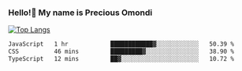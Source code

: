 ### Hello!👋 My name is Precious Omondi 

[![Top Langs](https://github-readme-stats.vercel.app/api/top-langs/?username=Presho99&langs_count=8&theme=dark)](https://github.com/Presho99/github-readme-stats)



<!--START_SECTION:waka-->

```txt
JavaScript   1 hr            ████████████▓░░░░░░░░░░░░   50.39 %
CSS          46 mins         █████████▓░░░░░░░░░░░░░░░   38.90 %
TypeScript   12 mins         ██▓░░░░░░░░░░░░░░░░░░░░░░   10.72 %
```

<!--END_SECTION:waka-->


